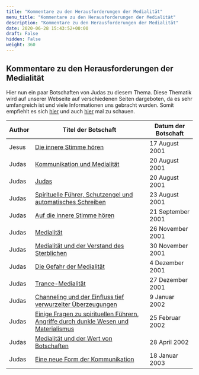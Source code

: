 ```yaml
---
title: "Kommentare zu den Herausforderungen der Medialität"
menu_title: "Kommentare zu den Herausforderungen der Medialität"
description: "Kommentare zu den Herausforderungen der Medialität"
date: 2020-06-28 15:43:52+00:00
draft: False
hidden: False
weight: 360
---
```

## Kommentare zu den Herausforderungen der Medialität

Hier nun ein paar Botschaften von Judas zu diesem Thema. Diese Thematik wird auf unserer Webseite auf verschiedenen Seiten dargeboten, da es sehr umfangreich ist und viele Informationen uns gebracht wurden. Somit empfiehlt es sich [hier](/medialitaet/) und auch [hier](/al-fike-botschaften/medialitaet-in-der-gemeinschaft-der-goettlichen-liebe/) mal zu schauen.

**Author** | **Titel der Botschaft** | **Datum der Botschaft**  
---|---|---
Jesus | [Die innere Stimme hören](/aktuelle-botschaften/aktuelle-botschaften-in-reihenfolge-des-datums/aktuelle-botschaften-2001/die-innere-stimme-hoeren-hr-jesus-17-august-2001/) | 17 August 2001
Judas | [Kommunikation und Medialität](/aktuelle-botschaften/aktuelle-botschaften-in-reihenfolge-des-datums/aktuelle-botschaften-2001/kommunikation-und-medialitaet-hr-judas-20-august-2001/) | 20 August 2001
Judas | [Judas](/aktuelle-botschaften/aktuelle-botschaften-in-reihenfolge-des-datums/aktuelle-botschaften-2001/judas-hr-judas-20-august-2001/) | 20 August 2001
Judas | [Spirituelle Führer, Schutzengel und automatisches Schreiben](/aktuelle-botschaften/aktuelle-botschaften-in-reihenfolge-des-datums/aktuelle-botschaften-2001/spirituelle-fuehrer-schutzengel-und-automatisches-schreiben-hr-judas-23-august-2001/) | 23 August 2001
Judas | [Auf die innere Stimme hören](/aktuelle-botschaften/aktuelle-botschaften-in-reihenfolge-des-datums/aktuelle-botschaften-2001/auf-die-innere-stimme-hoeren-hr-judas-21-september-2001/) | 21 September 2001
Judas | [Medialität](/aktuelle-botschaften/aktuelle-botschaften-in-reihenfolge-des-datums/aktuelle-botschaften-2001/medialitaet-hr-judas-26-november-2001/) | 26 November 2001
Judas | [Medialität und der Verstand des Sterblichen](/aktuelle-botschaften/aktuelle-botschaften-in-reihenfolge-des-datums/aktuelle-botschaften-2001/medialitaet-und-der-verstand-des-sterblichen-hr-judas-30-november-2001/) | 30 November 2001
Judas | [Die Gefahr der Medialität](/aktuelle-botschaften/aktuelle-botschaften-in-reihenfolge-des-datums/aktuelle-botschaften-2001/die-gefahr-der-medialitaet-hr-judas-4-dezember-2001/) | 4 Dezember 2001
Judas | [Trance-Medialität](/aktuelle-botschaften/aktuelle-botschaften-in-reihenfolge-des-datums/aktuelle-botschaften-2001/trancemedialitaet-hr-judas-27-dezember-2001/) | 27 Dezember 2001
Judas | [Channeling und der Einfluss tief verwurzelter Überzeugungen](/aktuelle-botschaften/aktuelle-botschaften-in-reihenfolge-des-datums/aktuelle-botschaften-2002/channeling-und-der-einfluss-tief-verwurzelter-ueberzeugungen-hr-judas-9-januar-2002/) | 9 Januar 2002
Judas | [Einige Fragen zu spirituellen Führern, Angriffe durch dunkle Wesen und Materialismus](/aktuelle-botschaften/aktuelle-botschaften-in-reihenfolge-des-datums/aktuelle-botschaften-2002/einige-fragen-zu-spirituellen-fuehrern-angriffe-durch-dunkle-wesen-und-materialismus-hr-judas-25-februar-2002/) | 25 Februar 2002
Judas | [Medialität und der Wert von Botschaften](/aktuelle-botschaften/aktuelle-botschaften-in-reihenfolge-des-datums/aktuelle-botschaften-2002/medialitaet-und-der-wert-von-botschaften-hr-judas-28-april-2002/) | 28 April 2002
Judas | [Eine neue Form der Kommunikation](/aktuelle-botschaften/aktuelle-botschaften-in-reihenfolge-des-datums/aktuelle-botschaften-2003/eine-neue-form-der-kommunikation-hr-judas-18-januar-2003/) | 18 Januar 2003
